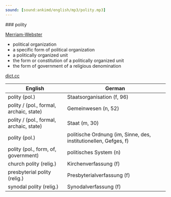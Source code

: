 ```yaml
---
sound: [sound:ankimd/english/mp3/polity.mp3]
---
```


\### polity

[Merriam-Webster](https://www.merriam-webster.com/dictionary/polity)

- political organization
- a specific form of political organization
- a politically organized unit
- the form or constitution of a politically organized unit
- the form of government of a religious denomination

[dict.cc](https://www.dict.cc/polity)

| English        | German       |
| -------------- | ------------ |
| polity (pol.) | Staatsorganisation (f, 96) |
| polity / (pol., formal, archaic, state) | Gemeinwesen (n, 52) |
| polity / (pol., formal, archaic, state) | Staat (m, 30) |
| polity (pol.) | politische Ordnung (im, Sinne, des, institutionellen, Gefges, f) |
| polity (pol., form, of, government) | politisches System (n) |
| church polity (relig.) | Kirchenverfassung (f) |
| presbyterial polity (relig.) | Presbyterialverfassung (f) |
| synodal polity (relig.) | Synodalverfassung (f) |
